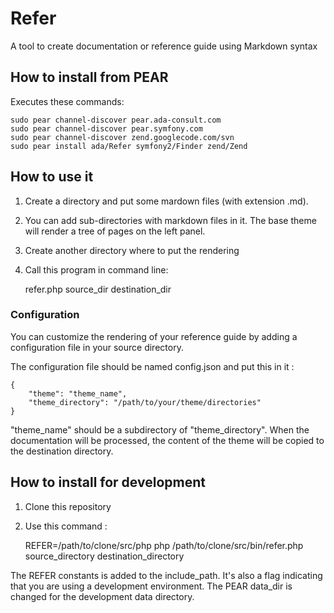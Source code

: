 # Refer

A tool to create documentation or reference guide using Markdown syntax

## How to install from PEAR

Executes these commands:

    sudo pear channel-discover pear.ada-consult.com
    sudo pear channel-discover pear.symfony.com
    sudo pear channel-discover zend.googlecode.com/svn
    sudo pear install ada/Refer symfony2/Finder zend/Zend

## How to use it

 1. Create a directory and put some mardown files (with extension .md).
 1. You can add sub-directories with markdown files in it. The base theme will render a tree of pages on the left panel.
 1. Create another directory where to put the rendering
 1. Call this program in command line:

    refer.php source_dir destination_dir

### Configuration

You can customize the rendering of your reference guide by adding a configuration file in your source directory.

The configuration file should be named config.json and put this in it :

    {
    	"theme": "theme_name",
    	"theme_directory": "/path/to/your/theme/directories"
    }

"theme\_name" should be a subdirectory of "theme\_directory". When the documentation will be processed, the content of the theme will be copied to the destination directory.

## How to install for development

 1. Clone this repository
 1. Use this command :

    REFER=/path/to/clone/src/php php /path/to/clone/src/bin/refer.php source_directory destination_directory

The REFER constants is added to the include\_path. It's also a flag indicating that you are using a development environment. The PEAR data\_dir is changed for the development data directory.
